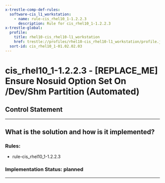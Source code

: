 ```yaml
---
x-trestle-comp-def-rules:
  software-cis_l1_workstation:
    - name: rule-cis_rhel10_1-1.2.2.3
      description: Rule for cis_rhel10_1-1.2.2.3
x-trestle-global:
  profile:
    title: rhel10-cis_rhel10-l1_workstation
    href: trestle://profiles/rhel10-cis_rhel10-l1_workstation/profile.json
  sort-id: cis_rhel10_1-01.02.02.03
---
```


# cis_rhel10_1-1.2.2.3 - \[REPLACE_ME\] Ensure Nosuid Option Set On /Dev/Shm Partition (Automated)

## Control Statement

______________________________________________________________________

## What is the solution and how is it implemented?

<!-- For implementation status enter one of: implemented, partial, planned, alternative, not-applicable -->

<!-- Note that the list of rules under ### Rules: is read-only and changes will not be captured after assembly to JSON -->

<!-- Add control implementation description here for control: cis_rhel10_1-1.2.2.3 -->

### Rules:

  - rule-cis_rhel10_1-1.2.2.3

### Implementation Status: planned

______________________________________________________________________
